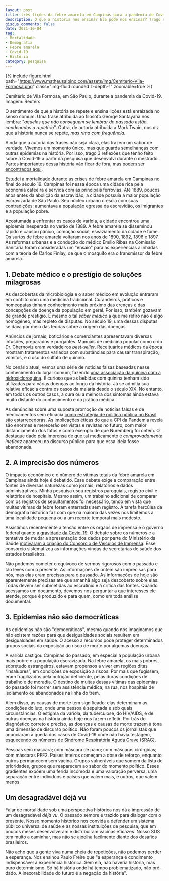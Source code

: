 ```yaml
---
layout: post
title: três lições da febre amarela em Campinas para a pandemia de Covid-19
description: O que a história nos ensina? Ela pode nos ensinar? Trago reflexões que tenho feito a partir da pesquisa que desenvolvi sobre a mortalidade em Campinas no século 19.
giscus_comments: false
date: 2021-10-04
tag:
- Mortalidade
- Demografia
- Febre amarela
- Covid-19
- História
category: pesquisa
---
```


{% include figure.html path="https://www.matheusalbino.com/assets/img/Cemiterio-Vila-Formosa.png" class="img-fluid rounded z-depth-1" zoomable=true %}
<figcaption class="caption">Cemitério de Vila Formosa, em São Paulo, durante a pandemia da Covid-19. Imagem: Reuters</figcaption>

O sentimento de que a história se repete e ensina lições está enraizada no senso comum. Uma frase atribuída ao filósofo George Santayana nos lembra: "*aqueles que não conseguem se lembrar do passado estão condenados a repetí-lo*". Outra, de autoria atribuída a Mark Twain, nos diz que a história nunca se repete, *mas rima com frequência*.

Ainda que a autoria das frases não seja clara, elas trazem um sabor de verdade. Vivemos um momento único, mas que guarda semelhanças com outras epidemias na história. Por isso, trago <span class="evidence">3 reflexões que tenho feito sobre a Covid-19 a partir da pesquisa que desenvolvi durante o mestrado</span>. Partes importantes dessa história vão ficar de fora, [mas podem ser encontrados aqui](https://www.youtube.com/watch?v=j94tYcajkkM&ab_channel=Nepo-Unicamp).

Estudei a mortalidade durante as crises de febre amarela em Campinas no final do século 19. Campinas foi nessa época uma cidade rica pela economia cafeeira e servida com as principais ferrovias. Até 1889, poucos anos antes da abolição da escravidão, a cidade possuía a maior população escravizada de São Paulo. Seu núcleo urbano crescia com suas contradições: aumentava a população egressa da escravidão, os imigrantes e a população pobre.

Acostumada a enfrentar os casos de varíola, a cidade encontrou uma epidemia inesperada no verão de 1889. A febre amarela se disseminou rápido e causou pânico, comoção social, esvaziamento da cidade e fome. Os surtos de febre amarela voltaram nos anos de 1890, 1892, 1896 e 1897. As reformas urbanas e a condução do médico Emílio Ribas na Comissão Sanitária foram consideradas um "ensaio" para as experiências alinhadas com a teoria de Carlos Finlay, de que o mosquito era o transmissor da febre amarela.

## 1. Debate médico e o prestígio de soluções milagrosas

As descobertas da microbiologia e o saber médico em evolução entraram em conflito com uma medicina tradicional. Curandeiros, práticos e homeopatas tinham conhecimento mais próximo das crenças e das concepções de doença da população em geral. Por isso, também gozavam de grande prestígio. E mesmo o tal *saber médico* a que me refiro não é algo homogêneo, mas repleto de disputas. No século 19, uma dessas disputas se dava por meio das teorias sobre a origem das doenças.

Anúncios de jornais, boticários e comerciantes apresentavam diversas infusões, preparados e purgantes. Manuais de medicina popular como o do [Dr. Chernoviz](https://www.revistahcsm.coc.fiocruz.br/o-dicionario-do-dr-chernoviz-para-leigos-e-medicos/) eram verdadeiros *best-seller*. Receituários médicos da época mostram tratamentos variados com substâncias para causar transpiração, vômitos, e o uso do sulfato de quinino.

No cenário atual, vemos uma série de notícias falsas baseadas nesse conhecimento do lugar comum, fazendo [uma associação da quinina com a hidroxicloroquina](https://g1.globo.com/fato-ou-fake/coronavirus/noticia/2020/05/19/e-fake-que-cha-da-casca-de-quina-quina-seja-eficaz-contra-o-coronavirus.ghtml). É curioso que as bebidas com quinina tenham sido utilizadas para várias doenças ao longo da história. Já se admitia sua relativa eficácia contra os casos da malária desde o século XIX. No entanto, em todos os outros casos, a cura ou a melhora dos sintomas ainda estava muito distante do conhecimento e da prática médica.

<span class="evidence">As denúncias sobre uma suposta promoção de notícias falsas e de medicamentos sem eficácia [como estratégia de política pública no Brasil são estarrecedoras](https://www1.folha.uol.com.br/poder/2021/09/cpi-ve-elo-de-conselhos-de-medicina-com-prevent-e-gabinete-paralelo-na-adocao-do-kit-covid.shtml)</span>. As implicações éticas do que a CPI da Pandemia revela são enormes e merecerão ser vistas e revistas no futuro, com maior distanciamento dos fatos e como exemplo de que Nuremberg foi ontem. O destaque dado pela imprensa de que tal medicamento é *comprovadamente ineficaz* apareceu no discurso público para que essa ideia fosse abandonada.

## 2. A imprecisão dos números

O impacto econômico e o número de vítimas totais da febre amarela em Campinas ainda hoje é debatido. Esse debate exige a comparação entre fontes de diversas naturezas como jornais, relatórios e dados administrativos. Minha pesquisa usou registros paroquiais, registro civil e relatórios de hospitais. Mesmo assim, um trabalho adicional de comparar com os registros de sepultamentos foi necessário, tendo em vista que muitas vítimas da febre foram enterradas sem registro. A tarefa hercúlea da demografia histórica faz com que na maioria das vezes nos limitemos a uma localidade pequena ou a um recorte temporal mais modesto.

Assistimos recentemente a tensão entre os órgãos de imprensa e o governo federal quanto a [gravidade da Covid-19](https://www.em.com.br/app/noticia/politica/2021/03/24/interna_politica,1250005/ha-um-ano-bolsonaro-chamava-covid-de-gripezinha-em-rede-nacional-relembre.shtml). O debate sobre os números e a tentativa de mudar a apresentação dos dados por parte do Ministério da Saúde [motivaram a criação do Consórcio de Veículos de Imprensa](https://g1.globo.com/politica/noticia/2020/06/08/veiculos-de-comunicacao-formam-parceria-para-dar-transparencia-a-dados-de-covid-19.ghtml). Esse consórcio sistematizou as informações vindas de secretarias de saúde dos estados brasileiros.

<span class="evidence">Não podemos cometer o equívoco de sermos rigorosos com o passado e tão leves com o presente</span>. As informações de ontem são imprecisas para nós, mas elas eram precisas para o passado. As informações de hoje são aparentemente precisas até que amanhã algo seja descoberto sobre elas. <span class="evidence">Todas devem ser submetidas ao escrutínio e à crítica das fontes</span>. Quando acessamos um documento, devemos nos perguntar a que interesses ele atende, porque é produzido e para quem, como em toda análise documental.

## 3. Epidemias não são democráticas

As epidemias não são "democráticas", mesmo quando nós imaginamos que não existem razões para que desigualdades sociais resultem em desigualdades em saúde. <span class="evidence">O acesso a recursos pode proteger determinados grupos sociais da exposição ao risco de morte por algumas doenças</span>.

A varíola castigou Campinas do passado, em especial a população urbana mais pobre e a população escravizada. Na febre amarela, os mais pobres, sobretudo estrangeiros, estavam propensos a viver em regiões ditas “insalubres”, em condições de exposição a riscos. Por mais que fugissem, eram fragilizados pela nutrição deficiente, pelas duras condições de trabalho e de moradia. O destino de muitas dessas vítimas das epidemias do passado foi morrer sem assistência médica, na rua, nos hospitais de isolamento ou abandonados na linha do trem.

Além disso, as causas de morte tem significado: elas determinam as condições do luto, onde uma pessoa é sepultada e sob quais circunstâncias. O estigma da varíola, da tuberculose, do HIV/AIDS, e de outras doenças na história ainda hoje nos fazem refletir. <span class="evidence">Por trás do diagnóstico correto e preciso, as doenças e causas de morte trazem à tona uma dimensão de discurso político</span>. Não foram poucos os jornalistas que anunciaram a queda dos casos de Covid-19 onde não havia testagem, [esquecendo os números de Síndrome Respiratória Aguda Grave (SRAG)](https://twitter.com/delucca/status/1377715349467099143).

Pessoas sem máscara; com máscara de pano; com máscaras cirúrgicas; com máscaras PFF2. Países inteiros começam a dose de reforço, enquanto outros permanecem sem vacina. Grupos vulneráveis que somem da lista de prioridades, grupos que reaparecem ao sabor do momento político. Esses gradientes expõem uma ferida incômoda e uma valoração perversa: <span class="evidence">uma separação entre indivíduos e países que valem mais, e outros, que valem menos</span>.

## Um desagradável déjà vu

Falar de mortalidade sob uma perspectiva histórica nos dá a impressão de um desagradável *déjà vu*. O passado sempre é trazido para dialogar com o presente. Nosso momento histórico nos convida a defender um sistema público universal de saúde e as nossas instituições de pesquisa, que em poucos meses desenvolveram e distribuíram vacinas eficazes. Nosso SUS tem muito a caminhar, mas não se ajoelha facilmente diante dos desafios brasileiros.

Não acho que a gente viva numa cheia de repetições, não podemos perder a esperança. Nos ensinou Paulo Freire que "a esperança é condimento indispensável à experiência histórica. Sem ela, não haveria história, mas puro determinismo. Só há história onde há tempo problematizado, não pré-dado. <span class="evidence">A inexorabilidade do futuro é a negação da história</span>".
